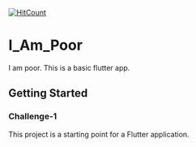 [![HitCount](http://hits.dwyl.com/singhakashkumar/I-Am-Poor.svg)](http://hits.dwyl.com/singhakashkumar/I-Am-Poor)
# I_Am_Poor

I am poor. This is a basic flutter app.

## Getting Started
### Challenge-1
This project is a starting point for a Flutter application.



